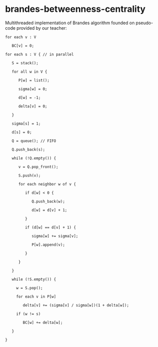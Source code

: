 # brandes-betweenness-centrality
Multithreaded implementation of Brandes algorithm founded on pseudo-code provided by our teacher:

```
for each v : V 

   BC[v] = 0;

for each s : V { // in parallel

   S = stack();

   for all w in V {

      P[w] = list();

      sigma[w] = 0;

      d[w] = -1;

      delta[v] = 0;

   }

   sigma[s] = 1;

   d[s] = 0;

   Q = queue(); // FIFO

   Q.push_back(s);

   while (!Q.empty()) {

      v = Q.pop_front();

      S.push(v);

      for each neighbor w of v {

         if d[w] < 0 {

            Q.push_back(w);

            d[w] = d[v] + 1;

         }

         if (d[w] == d[v] + 1) {

            sigma[w] += sigma[v];

            P[w].append(v);

         }

      }

   }

   while (!S.empty()) {

     w = S.pop();

     for each v in P[w]

        delta[v] += (sigma[v] / sigma[w])(1 + delta[w]);

     if (w != s)

        BC[w] += delta[w];

   }

}
```

